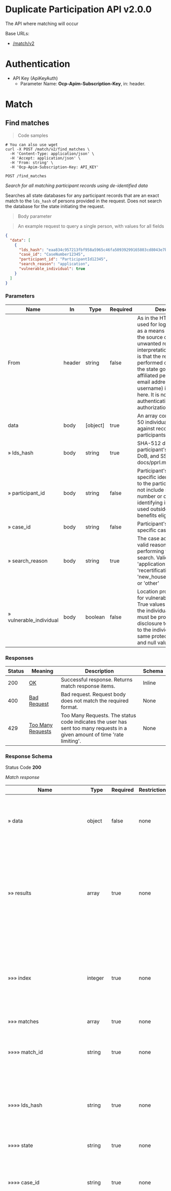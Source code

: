 
<h1 id="duplicate-participation-api">Duplicate Participation API v2.0.0</h1>

The API where matching will occur

Base URLs:

* <a href="/match/v2">/match/v2</a>

# Authentication

* API Key (ApiKeyAuth)
    - Parameter Name: **Ocp-Apim-Subscription-Key**, in: header. 

<h1 id="duplicate-participation-api-match">Match</h1>

## Find matches

<a id="opIdFind matches"></a>

> Code samples

```shell
# You can also use wget
curl -X POST /match/v2/find_matches \
  -H 'Content-Type: application/json' \
  -H 'Accept: application/json' \
  -H 'From: string' \
  -H 'Ocp-Apim-Subscription-Key: API_KEY'

```

`POST /find_matches`

*Search for all matching participant records using de-identified data*

Searches all state databases for any participant records that are an exact match to the `lds_hash` of persons provided in the request. Does not search the database for the state initiating the request.

> Body parameter

> An example request to query a single person, with values for all fields

```json
{
  "data": [
    {
      "lds_hash": "eaa834c957213fbf958a5965c46fa50939299165803cd8043e7b1b0ec07882dbd5921bce7a5fb45510670b46c1bf8591bf2f3d28d329e9207b7b6d6abaca5458",
      "case_id": "CaseNumber12345",
      "participant_id": "ParticipantId12345",
      "search_reason": "application",
      "vulnerable_individual": true
    }
  ]
}
```

<h3 id="find-matches-parameters">Parameters</h3>

|Name|In|Type|Required|Description|
|---|---|---|---|---|
|From|header|string|false|As in the HTTP/1.1 RFC, used for logging purposes as a means for identifying the source of invalid or unwanted requests. The interpretation of this field is that the request is being performed on behalf of the state government-affiliated person whose email address (or username) is specified here. It is not used for authentication or authorization.|
|data|body|[object]|true|An array containing 1 to 50 individuals to match against records of active participants in other States|
|» lds_hash|body|string|true|SHA-512 digest of participant's last name, DoB, and SSN. See docs/pprl.md for details|
|» participant_id|body|string|false|Participant's state-specific identifier. Unique to the participant. Must not include social security number or other identifying information used outside of the benefits eligibility context.|
|» case_id|body|string|false|Participant's state-specific case number|
|» search_reason|body|string|true|The case action or other valid reason for performing the NAC search.  Valid options are 'application', 'recertification', 'new_household_member', or 'other'|
|» vulnerable_individual|body|boolean|false|Location protection flag for vulnerable individuals. True values indicate that the individual’s location must be protected from disclosure to avoid harm to the individual. Apply the same protections to true and null values.|

<h3 id="find-matches-responses">Responses</h3>

|Status|Meaning|Description|Schema|
|---|---|---|---|
|200|[OK](https://tools.ietf.org/html/rfc7231#section-6.3.1)|Successful response. Returns match response items.|Inline|
|400|[Bad Request](https://tools.ietf.org/html/rfc7231#section-6.5.1)|Bad request. Request body does not match the required format.|None|
|429|[Too Many Requests](https://tools.ietf.org/html/rfc6585#section-4)|Too Many Requests. The status code indicates the user has sent too many requests in a given amount of time 'rate limiting'.|None|

<h3 id="find-matches-responseschema">Response Schema</h3>

Status Code **200**

*Match response*

|Name|Type|Required|Restrictions|Description|
|---|---|---|---|---|
|» data|object|false|none|The response payload. Either an errors or data property will be present in the response, but not both.|
|»» results|array|true|none|Array of query results. For every person provided in the request, a result is returned, even if no matches are found. If a query fails, the failure data will be in the errors array.|
|»»» index|integer|true|none|The index of the person that the result corresponds to, starting from 0. Index is derived from the implicit order of persons provided in the request.|
|»»» matches|array|true|none|none|
|»»»» match_id|string|true|none|Unique identifier for the match. Generated by the NAC system when a match is found.|
|»»»» lds_hash|string|true|none|SHA-512 digest of participant's last name, DoB, and SSN. See docs/pprl.md for details.|
|»»»» state|string|true|none|State/territory two-letter postal abbreviation|
|»»»» case_id|string|true|none|Participant's state-specific case identifier. Can be the same for multiple participants.|
|»»»» participant_id|string|true|none|Participant's state-specific identifier. Unique to the participant. Must not include social security number or other identifying information used outside of the benefits eligibility context.|
|»»»» participant_closing_date|string|false|none|Date when the Participant's case will close. This will be the last date the participate is eligible to receive benefits.|
|»»»» recent_benefit_issuance_dates|array|false|none|Collection of up to 3 date ranges that participant has been receiving benefits at the time the match was found.|
|»»»»» start|string|false|none|start date for date range|
|»»»»» end|string|false|none|end date for date range|
|»»»» vulnerable_individual|boolean|false|none|Location protection flag for vulnerable individuals. True values indicate that the individual’s location must be protected from disclosure to avoid harm to the individual. Apply the same protections to true and null values.|
|»»»» match_url|string|true|none|URL to visit to view details about this match.|
|»» errors|array|true|none|Array of error objects corresponding to a person in the request. If a query for a single person fails, the failure data will display here. Note that a single person in a request could have multiple error items.|
|»»» index|integer|true|none|The index of the person that the result corresponds to, starting from 0. Index is derived from the implicit order of persons provided in the request.|
|»»» code|string|false|none|The application-specific error code|
|»»» title|string|false|none|The short, human-readable summary of the error, consistent across all occurrences of the error|
|»»» detail|string|false|none|The human-readable explanation specific to this occurrence of the error|
|» errors|array|false|none|Holds HTTP and other top-level errors. Either an errors or data property will be present in the response, but not both.|
|»» status|string|true|none|The HTTP status code|
|»» code|string|false|none|The application-specific error code|
|»» title|string|false|none|The short, human-readable summary of the error, consistent across all occurrences of the error|
|»» detail|string|false|none|The human-readable explanation specific to this occurrence of the error|

### Response Examples

> A query for a single person returning a single match

```json
{
  "data": {
    "results": [
      {
        "index": 0,
        "matches": [
          {
            "match_id": "BCD2345",
            "lds_hash": "8846a0dac5cb2a49fa3571d36a41757c8ea955414ac5d88b418a6a9e8065e770f80be56dac18cedf538e718a6dfa10fc5b6058186c681ad61f4bfec976250616",
            "state": "ea",
            "case_id": "string",
            "participant_id": "string",
            "participant_closing_date": "2021-10-13",
            "recent_benefit_issuance_dates": [
              {
                "start": "2021-05-01",
                "end": "2021-05-31"
              },
              {
                "start": "2021-04-01",
                "end": "2021-04-30"
              },
              {
                "start": "2021-03-01",
                "end": "2021-03-31"
              }
            ],
            "vulnerable_individual": true,
            "match_url": "https://nac.example/match/BCD2345"
          }
        ]
      }
    ],
    "errors": []
  }
}
```

> A query for a single person returning no matches

```json
{
  "data": {
    "results": [
      {
        "index": 0,
        "matches": []
      }
    ],
    "errors": []
  }
}
```

> A query for one person returning multiple matches

```json
{
  "data": {
    "results": [
      {
        "index": 0,
        "matches": [
          {
            "match_id": "XYZ9876",
            "lds_hash": "2581e60af416384c03d60bc6fb3f047838d7fc8642def08fb37717618586286ac83948002a7f12873df5b161eece4fa33dab8a32097b82476ae2901d839dc616",
            "state": "eb",
            "case_id": "string",
            "participant_id": "string",
            "participant_closing_date": "2021-10-13",
            "recent_benefit_issuance_dates": [
              {
                "start": "2021-05-01",
                "end": "2021-05-31"
              },
              {
                "start": "2021-04-01",
                "end": "2021-04-30"
              },
              {
                "start": "2021-03-01",
                "end": "2021-03-31"
              }
            ],
            "vulnerable_individual": true,
            "match_url": "https://nac.example/match/XYZ9876"
          },
          {
            "match_id": "4567CDF",
            "lds_hash": "713ba87711e3ebe6c05cce93595df19fb04a9f7cf423ca33e9d3e8a779a49f37c306ab84b8010986c34f898156a6e073403259cbe069bcd6fbae8f5cb2b0caa9",
            "state": "ec",
            "case_id": "string",
            "participant_id": "string",
            "participant_closing_date": null,
            "vulnerable_individual": null,
            "match_url": "https://nac.example/match/4567CDF"
          }
        ]
      }
    ],
    "errors": []
  }
}
```

> A query for two persons returning one match for each person

```json
{
  "data": {
    "results": [
      {
        "index": 0,
        "matches": [
          {
            "match_id": "4567CDF",
            "lds_hash": "713ba87711e3ebe6c05cce93595df19fb04a9f7cf423ca33e9d3e8a779a49f37c306ab84b8010986c34f898156a6e073403259cbe069bcd6fbae8f5cb2b0caa9",
            "state": "ec",
            "case_id": "string",
            "participant_id": "string",
            "participant_closing_date": null,
            "vulnerable_individual": null,
            "match_url": "https://nac.example/match/4567CDF"
          }
        ]
      },
      {
        "index": 1,
        "matches": [
          {
            "match_id": "BCD2345",
            "lds_hash": "8846a0dac5cb2a49fa3571d36a41757c8ea955414ac5d88b418a6a9e8065e770f80be56dac18cedf538e718a6dfa10fc5b6058186c681ad61f4bfec976250616",
            "state": "ea",
            "case_id": "string",
            "participant_id": "string",
            "participant_closing_date": "2021-10-13",
            "recent_benefit_issuance_dates": [
              {
                "start": "2021-05-01",
                "end": "2021-05-31"
              },
              {
                "start": "2021-04-01",
                "end": "2021-04-30"
              },
              {
                "start": "2021-03-01",
                "end": "2021-03-31"
              }
            ],
            "vulnerable_individual": true,
            "match_url": "https://nac.example/match/BCD2345"
          }
        ]
      }
    ],
    "errors": []
  }
}
```

> A query for two persons returning no matches for one person and a match for the other

```json
{
  "data": {
    "results": [
      {
        "index": 0,
        "matches": []
      },
      {
        "index": 1,
        "matches": [
          {
            "match_id": "4567CDF",
            "lds_hash": "713ba87711e3ebe6c05cce93595df19fb04a9f7cf423ca33e9d3e8a779a49f37c306ab84b8010986c34f898156a6e073403259cbe069bcd6fbae8f5cb2b0caa9",
            "state": "ec",
            "case_id": "string",
            "participant_id": "string",
            "participant_closing_date": null,
            "vulnerable_individual": null,
            "match_url": "https://nac.example/match/4567CDF"
          }
        ]
      }
    ],
    "errors": []
  }
}
```

> A query for two persons returning a successful result for one person and an error for the other person

```json
{
  "data": {
    "results": [
      {
        "index": 1,
        "matches": [
          {
            "match_id": "4567CDF",
            "lds_hash": "713ba87711e3ebe6c05cce93595df19fb04a9f7cf423ca33e9d3e8a779a49f37c306ab84b8010986c34f898156a6e073403259cbe069bcd6fbae8f5cb2b0caa9",
            "state": "ec",
            "case_id": "string",
            "participant_id": "string",
            "participant_closing_date": null,
            "vulnerable_individual": null,
            "match_url": "https://nac.example/match/4567CDF"
          }
        ]
      }
    ],
    "errors": [
      {
        "index": 0,
        "code": "XYZ",
        "title": "Internal Server Exception",
        "detail": "Unexpected Server Error. Please try again."
      }
    ]
  }
}
```

> An example response for an invalid request

```json
{
  "errors": [
    {
      "status": "400",
      "code": "XYZ",
      "title": "Bad Request",
      "detail": "Request payload exceeds maxiumum count"
    }
  ]
}
```

<aside class="warning">
To perform this operation, you must be authenticated by means of one of the following methods:
ApiKeyAuth
</aside>

## Get Matches

<a id="opIdGet Matches"></a>

> Code samples

```shell
# You can also use wget
curl -X GET /match/v2/matches \
  -H 'Accept: application/json' \
  -H 'Ocp-Apim-Subscription-Key: API_KEY'

```

`GET /matches`

*Search for all existing matches in match database*

Searches for all open existing matches in match database

<h3 id="get-matches-responses">Responses</h3>

|Status|Meaning|Description|Schema|
|---|---|---|---|
|200|[OK](https://tools.ietf.org/html/rfc7231#section-6.3.1)|Successful response. Returns matches|Inline|

<h3 id="get-matches-responseschema">Response Schema</h3>

Status Code **200**

*Get Matches response*

|Name|Type|Required|Restrictions|Description|
|---|---|---|---|---|
|» data|array|false|none|The response payload. Either an errors or data property will be present in the response, but not both.|
|»» created_at|string|true|none|The date the match was created on|
|»» dispositions|array|true|none|The dispostions of each state|
|»»» initial_action_at|string|false|none|The date the initial action was taken|
|»»» initial_action_taken|string|false|none|Which action was taken|
|»»» invalid_match|boolean|false|none|Whether or not the match was valid|
|»»» final_disposition|string|false|none|What the final dispostion was|
|»»» final_disposition_date|string|false|none|The date the final disposition was taken on|
|»»» vulnerable_individual|boolean|false|none|A true, false, or null value on whether or not the participants location needs to be protected|
|»»» state|string|true|none|The state that took these actions|
|»» initiator|string|true|none|The state that initiated the match|
|»» match_id|string|true|none|The unique id that identifies the match|
|»» participants|array|true|none|The participant was matched in both states|
|»»» case_id|string|true|none|The identifier for this participants instance of benefits|
|»»» participant_closing_date|string|false|none|The last date the participant will recieve benefits in that state|
|»»» participant_id|string|true|none|An identifier for the participant|
|»»» recent_benefit_issuance_dates|array|true|none|The list of months the participant has recently recieved benefits|
|»»»» start|string|true|none|The start of that months benefits|
|»»»» end|string|true|none|The end of that months benefits|
|»»» state|string|true|none|The state that the other parameters refer to|
|»» states|array|true|none|The states that are involved in the match|
|»» status|string|true|none|The status of whether or not the match resolution has been closed. Possible statuses are open or closed|

### Response Examples

> 200 Response

```json
{
  "data": [
    {
      "created_at": "string",
      "dispositions": [
        {
          "initial_action_at": "string",
          "initial_action_taken": "string",
          "invalid_match": true,
          "final_disposition": "string",
          "final_disposition_date": "string",
          "vulnerable_individual": true,
          "state": "string"
        }
      ],
      "initiator": "string",
      "match_id": "string",
      "participants": [
        {
          "case_id": "string",
          "participant_closing_date": "string",
          "participant_id": "string",
          "recent_benefit_issuance_dates": [
            {
              "start": "string",
              "end": "string"
            }
          ],
          "state": "string"
        }
      ],
      "states": [],
      "status": "string"
    }
  ]
}
```

<aside class="warning">
To perform this operation, you must be authenticated by means of one of the following methods:
ApiKeyAuth
</aside>

